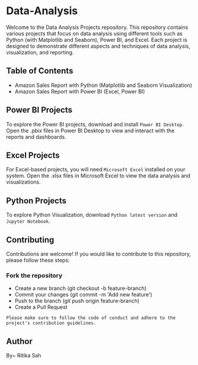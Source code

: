 # Data-Analysis
Welcome to the Data Analysis Projects repository. This repository contains various projects that focus on data analysis using different tools such as Python (with Matplotlib and Seaborn), Power BI, and Excel. Each project is designed to demonstrate different aspects and techniques of data analysis, visualization, and reporting.

## Table of Contents
* Amazon Sales Report with Python (Matplotlib and Seaborn Visualization)
* Amazon Sales Report with Power BI (Excel, Power BI)
  
## Power BI Projects
To explore the Power BI projects, download and install ```Power BI Desktop```.
Open the .pbix files in Power BI Desktop to view and interact with the reports and dashboards.

## Excel Projects
For Excel-based projects, you will need ```Microsoft Excel``` installed on your system.
Open the .xlsx files in Microsoft Excel to view the data analysis and visualizations.

## Python Projects
To explore Python Visualization, download ```Python latest version``` and ```Jupyter Notebook```.

## Contributing
Contributions are welcome! If you would like to contribute to this repository, please follow these steps:

### Fork the repository
* Create a new branch (git checkout -b feature-branch)
* Commit your changes (git commit -m 'Add new feature')
* Push to the branch (git push origin feature-branch)
* Create a Pull Request

```Please make sure to follow the code of conduct and adhere to the project's contribution guidelines.```

## Author 
By~ Ritika Sah
